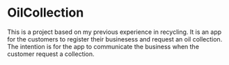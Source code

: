 # OilCollection
This is a project based on my previous experience in recycling. It is an app for the customers to register their businesess and request an oil collection. 
The intention is for the app to communicate the business when the customer request a collection.
